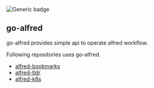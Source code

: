 ![Generic badge](https://github.com/konoui/go-alfred/workflows/test/badge.svg)

## go-alfred
go-alfred provides simple api to operate alfred workflow.

Following repositories uses go-alfred.
- [alfred-bookmarks](https://github.com/konoui/alfred-bookmarks)
- [alfred-tldr](https://github.com/konoui/alfred-tldr)
- [alfred-k8s](https://github.com/konoui/alfred-k8s)
